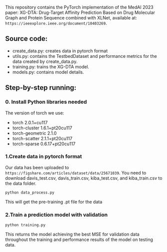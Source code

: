 This repository contains the PyTorch implementation of the MedAI 2023 paper: XG-DTA: Drug-Target Affinity Prediction Based on Drug Molecular Graph and Protein Sequence combined with XLNet, available at: `https://ieeexplore.ieee.org/document/10403269`.

## Source code:
- create_data.py: creates data in pytorch format
- utils.py: contains the TestbedDataset and performance metrics for the data created by create_data.py.
- training.py: trains the XG-DTA model.
- models.py: contains model details.

## Step-by-step running:
### 0. Install Python libraries needed
The version of torch we use:
- torch 2.0.1+cu117
- torch-cluster 1.6.1+pt20cu117
- torch-geometric 2.1.0
- torch-scatter 2.1.1+pt20cu117
- torch-sparse 0.6.17+pt20cu117


### 1.Create data in pytorch format
Our data has been uploaded to `https://figshare.com/articles/dataset/data/25671039`. You need to download davis_test.csv, davis_train.csv, kiba_test.csv, and kiba_train.csv to the data folder.
```
python data_process.py
```
This will get the pre-training .pt file for the data

### 2.Train a prediction model with validation
```
python training.py
```
This returns the model achieving the best MSE for validation data throughout the training and performance results of the model on testing data. 



